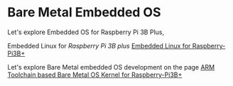 # Bare Metal Embedded OS




Let's explore Embedded OS for Raspberry Pi 3B Plus, 


Embedded Linux for 
*Raspberry Pi 3B plus* 
<a href="https://github.com/abmajith/bare_metal_embedded_os/tree/main/rpi_3bplus_EL" class="custom-link">Embedded Linux for Raspberry-Pi3B+</a>



Let's explore Bare Metal embedded OS development on the page
<a href="https://github.com/abmajith/bare_metal_embedded_os/tree/main/rpi_3bplus_BM" class="custom-link">ARM Toolchain based Bare Metal OS Kernel for Raspberry-Pi3B+</a>
